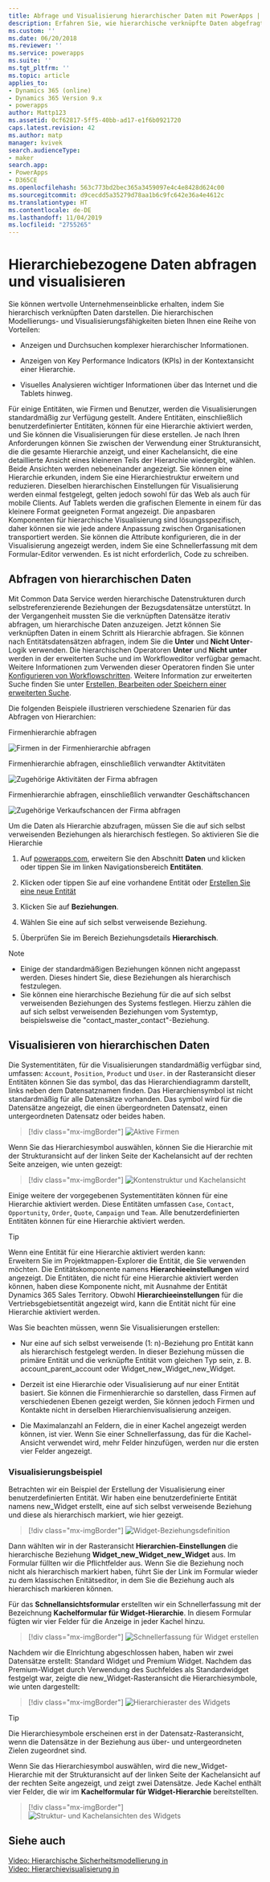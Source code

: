 ```yaml
---
title: Abfrage und Visualisierung hierarchischer Daten mit PowerApps | MicrosoftDocs
description: Erfahren Sie, wie hierarchische verknüpfte Daten abgefragt und visualisiert werden
ms.custom: ''
ms.date: 06/20/2018
ms.reviewer: ''
ms.service: powerapps
ms.suite: ''
ms.tgt_pltfrm: ''
ms.topic: article
applies_to:
- Dynamics 365 (online)
- Dynamics 365 Version 9.x
- powerapps
author: Mattp123
ms.assetid: 0cf62817-5ff5-40bb-ad17-e1f6b0921720
caps.latest.revision: 42
ms.author: matp
manager: kvivek
search.audienceType:
- maker
search.app:
- PowerApps
- D365CE
ms.openlocfilehash: 563c773bd2bec365a3459097e4c4e8428d624c00
ms.sourcegitcommit: d9cecdd5a35279d78aa1b6c9fc642e36a4e4612c
ms.translationtype: HT
ms.contentlocale: de-DE
ms.lasthandoff: 11/04/2019
ms.locfileid: "2755265"
---
```

# <a name="query-and-visualize-hierarchically-related-data"></a>Hierarchiebezogene Daten abfragen und visualisieren

Sie können wertvolle Unternehmenseinblicke erhalten, indem Sie hierarchisch verknüpften Daten darstellen. Die hierarchischen Modellierungs- und Visualisierungsfähigkeiten bieten Ihnen eine Reihe von Vorteilen:  
  
-   Anzeigen und Durchsuchen komplexer hierarchischer Informationen.  
  
-   Anzeigen von Key Performance Indicators (KPIs) in der Kontextansicht einer Hierarchie.  
  
-   Visuelles Analysieren wichtiger Informationen über das Internet und die Tablets hinweg.  
  
Für einige Entitäten, wie Firmen und Benutzer, werden die Visualisierungen standardmäßig zur Verfügung gestellt. Andere Entitäten, einschließlich benutzerdefinierter Entitäten, können für eine Hierarchie aktiviert werden, und Sie können die Visualisierungen für diese erstellen. Je nach Ihren Anforderungen können Sie zwischen der Verwendung einer Strukturansicht, die die gesamte Hierarchie anzeigt, und einer Kachelansicht, die eine detaillierte Ansicht eines kleineren Teils der Hierarchie wiedergibt, wählen. Beide Ansichten werden nebeneinander angezeigt. Sie können eine Hierarchie erkunden, indem Sie eine Hierarchiestruktur erweitern und reduzieren. Dieselben hierarchischen Einstellungen für Visualisierung werden einmal festgelegt, gelten jedoch sowohl für das Web als auch für mobile Clients. Auf Tablets werden die grafischen Elemente in einem für das kleinere Format geeigneten Format angezeigt. Die anpasbaren Komponenten für hierarchische Visualisierung sind lösungsspezifisch, daher können sie wie jede andere Anpassung zwischen Organisationen transportiert werden. Sie können die Attribute konfigurieren, die in der Visualisierung angezeigt werden, indem Sie eine Schnellerfassung mit dem Formular-Editor verwenden. Es ist nicht erforderlich, Code zu schreiben.  
  
<a name="BKMK_Querydata"></a>   
## <a name="query-hierarchical-data"></a>Abfragen von hierarchischen Daten  
 Mit Common Data Service werden hierarchische Datenstrukturen durch selbstreferenzierende Beziehungen der Bezugsdatensätze unterstützt. In der Vergangenheit mussten Sie die verknüpften Datensätze iterativ abfragen, um hierarchische Daten anzuzeigen. Jetzt können Sie verknüpften Daten in einem Schritt als Hierarchie abfragen. Sie können nach Entitätsdatensätzen abfragen, indem Sie die **Unter** und **Nicht Unter**-Logik verwenden. Die hierarchischen Operatoren **Unter** und **Nicht unter** werden in der erweiterten Suche und im Workfloweditor verfügbar gemacht. Weitere Informationen zum Verwenden dieser Operatoren finden Sie unter [Konfigurieren von Workflowschritten](/flow/configure-workflow-steps). Weitere Information zur erweiterten Suche finden Sie unter [Erstellen, Bearbeiten oder Speichern einer erweiterten Suche](https://docs.microsoft.com/dynamics365/customer-engagement/basics/save-advanced-find-search).  
  
 Die folgenden Beispiele illustrieren verschiedene Szenarien für das Abfragen von Hierarchien:  
  
 Firmenhierarchie abfragen  
  
 ![Firmen in der Firmenhierarchie abfragen](media/query-accounts.png "Firmen in der Firmenhierarchie abfragen")  
  
 Firmenhierarchie abfragen, einschließlich verwandter Aktitvitäten  
  
 ![Zugehörige Aktivitäten der Firma abfragen](media/query-account-related-activities.png "Zugehörige Aktivitäten der Firma abfragen")  
  
 Firmenhierarchie abfragen, einschließlich verwandter Geschäftschancen  
  
 ![Zugehörige Verkaufschancen der Firma abfragen](media/query-account-related-opportunities.png "Zugehörige Verkaufschancen der Firma abfragen")  
  
 Um die Daten als Hierarchie abzufragen, müssen Sie die auf sich selbst verweisenden Beziehungen als hierarchisch festlegen. So aktivieren Sie die Hierarchie  
  

1. Auf [powerapps.com](https://make.powerapps.com/?utm_source=padocs&utm_medium=linkinadoc&utm_campaign=referralsfromdoc), erweitern Sie den Abschnitt **Daten** und klicken oder tippen Sie im linken Navigationsbereich **Entitäten**.

2. Klicken oder tippen Sie auf eine vorhandene Entität oder [Erstellen Sie eine neue Entität](data-platform-create-entity.md)

3. Klicken Sie auf **Beziehungen**.

4.  Wählen Sie eine auf sich selbst verweisende Beziehung.

5.  Überprüfen Sie im Bereich Beziehungsdetails **Hierarchisch**.  
  
> [!NOTE]
> - Einige der standardmäßigen Beziehungen können nicht angepasst werden. Dieses hindert Sie, diese Beziehungen als hierarchisch festzulegen.  
> - Sie können eine hierarchische Beziehung für die auf sich selbst verweisenden Beziehungen des Systems festlegen. Hierzu zählen die auf sich selbst verweisenden Beziehungen vom Systemtyp, beispielsweise die "contact_master_contact"-Beziehung.  
  
<a name="BKMK_Visualizedata"></a>   
## <a name="visualize-hierarchical-data"></a>Visualisieren von hierarchischen Daten  
 Die Systementitäten, für die Visualisierungen standardmäßig verfügbar sind, umfassen: `Account`, `Position`, `Product` und `User`. in der Rasteransicht dieser Entitäten können Sie das symbol, das das Hierarchiendiagramm darstellt, links neben dem Datensatznamen finden. Das Hierarchiensymbol ist nicht standardmäßig für alle Datensätze vorhanden. Das symbol wird für die Datensätze angezeigt, die einen übergeordneten Datensatz, einen untergeordneten Datensatz oder beides haben.  
 
 > [!div class="mx-imgBorder"] 
 > ![Aktive Firmen](media/cust-hs-active-account.png "Aktive Firmen")  
  
 Wenn Sie das Hierarchiesymbol auswählen, können Sie die Hierarchie mit der Strukturansicht auf der linken Seite der Kachelansicht auf der rechten Seite anzeigen, wie unten gezeigt:  
  
> [!div class="mx-imgBorder"] 
> ![Kontenstruktur und Kachelansicht](media/hierachy-security-accounts-tile-view.png "Kontenstruktur und Kachelansicht")  
  
 Einige weitere der vorgegebenen Systementitäten können für eine Hierarchie aktiviert werden. Diese Entitäten umfassen `Case`, `Contact`, `Opportunity`, `Order`, `Quote`, `Campaign` und `Team`. Alle benutzerdefinierten Entitäten können für eine Hierarchie aktiviert werden.  
  
> [!TIP]
>  Wenn eine Entität für eine Hierarchie aktiviert werden kann:  
>  Erweitern Sie im Projektmappen-Explorer die Entität, die Sie verwenden möchten. Die Entitätskomponente namens **Hierarchieeinstellungen** wird angezeigt. Die Entitäten, die nicht für eine Hierarchie aktiviert werden können, haben diese Komponente nicht, mit Ausnahme der Entität Dynamics 365 Sales Territory. Obwohl **Hierarchieeinstellungen** für die Vertriebsgebietsentität angezeigt wird, kann die Entität nicht für eine Hierarchie aktiviert werden.  
  
 Was Sie beachten müssen, wenn Sie Visualisierungen erstellen:  
  
-   Nur eine auf sich selbst verweisende (1: n)-Beziehung pro Entität kann als hierarchisch festgelegt werden. In dieser Beziehung müssen die primäre Entität und die verknüpfte Entität vom gleichen Typ sein, z. B. account_parent_account oder Widget_new_Widget_new_Widget.  
  
-   Derzeit ist eine Hierarchie oder Visualisierung auf nur einer Entität basiert. Sie können die Firmenhierarchie so darstellen, dass Firmen auf verschiedenen Ebenen gezeigt werden, Sie können jedoch Firmen und Kontakte nicht in derselben Hierarchienvisualisierung anzeigen.  
  
-   Die Maximalanzahl an Feldern, die in einer Kachel angezeigt werden können, ist vier. Wenn Sie einer Schnellerfassung, das für die Kachel-Ansicht verwendet wird, mehr Felder hinzufügen, werden nur die ersten vier Felder angezeigt.  
  
### <a name="visualization-example"></a>Visualisierungsbeispiel  
 Betrachten wir ein Beispiel der Erstellung der Visualisierung einer benutzerdefinierten Entität. Wir haben eine benutzerdefinierte Entität namens new_Widget erstellt, eine auf sich selbst verweisende Beziehung und diese als hierarchisch markiert, wie hier gezeigt.  
 
> [!div class="mx-imgBorder"] 
> ![Widget-Beziehungsdefinition](media/widget-relationship-definition.png "Widget-Beziehungsdefinition")  
   
 Dann wählten wir in der Rasteransicht **Hierarchien-Einstellungen** die hierarchische Beziehung **Widget_new_Widget_new_Widget** aus. Im Formular füllten wir die Pflichtfelder aus. Wenn Sie die Beziehung noch nicht als hierarchisch markiert haben, führt Sie der Link im Formular wieder zu dem klassischen Enitätseditor, in dem Sie die Beziehung auch als hierarchisch markieren können.  
  
 Für das **Schnellansichtsformular** erstellten wir ein Schnellerfassung mit der Bezeichnung **Kachelformular für Widget-Hierarchie**. In diesem Formular fügten wir vier Felder für die Anzeige in jeder Kachel hinzu.  
  
> [!div class="mx-imgBorder"] 
> ![Schnellerfassung für Widget erstellen](media/create-quickf-orm.png "Schnellerfassung für Widget erstellen")  
  
 Nachdem wir die EInrichtung abgeschlossen haben, haben wir zwei Datensätze erstellt: Standard Widget und Premium Widget. Nachdem das Premium-Widget durch Verwendung des Suchfeldes als Standardwidget festgelgt war, zeigte die new_Widget-Rasteransicht die Hierarchiesymbole, wie unten dargestellt:  
  
> [!div class="mx-imgBorder"] 
> ![Hierarchieraster des Widgets](media/widget-hierarchy-grid.png "Hierarchieraster des Widgets")  
  
> [!TIP]
>  Die Hierarchiesymbole erscheinen erst in der Datensatz-Rasteransicht, wenn die Datensätze in der Beziehung aus über- und untergeordneten Zielen zugeordnet sind.  
  
 Wenn Sie das Hierarchiesymbol auswählen, wird die new_Widget-Hierarchie mit der Strukturansicht auf der linken Seite der Kachelansicht auf der rechten Seite angezeigt, und zeigt zwei Datensätze. Jede Kachel enthält vier Felder, die wir im **Kachelformular für Widget-Hierarchie** bereitstellten.  
 
 > [!div class="mx-imgBorder"] 
 > ![Struktur- und Kachelansichten des Widgets](media/widget-tree-tiles.png "Struktur- und Kachelansichten des Widgets")  
  
## <a name="see-also"></a>Siehe auch  
 [Video: Hierarchische Sicherheitsmodellierung in](https://www.youtube.com/watch?v=kx5So32DrCo&index=10&list=PLC3591A8FE4ADBE07)   
 [Video: Hierarchievisualisierung in](https://www.youtube.com/watch?v=_dGBE6icLNw&index=9&list=PLC3591A8FE4ADBE07)
